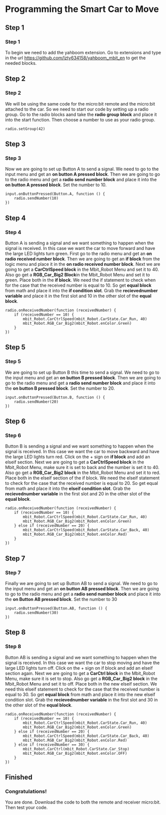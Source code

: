 # Programming the Smart Car to Move
## Step 1
### Step 1
To begin we need to add the yahboom extension. Go to extensions and type in the url https://github.com/lzty634158/yahboom_mbit_en to get the needed blocks.

## Step 2
### Step 2
We will be using the same code for the micro:bit remote and the micro:bit attached to the car. So we need to start our code by setting up a radio group. Go to the radio blocks aand take the **radio group block** and place it into the start function. Then choose a number to use as your radio group.
```blocks
radio.setGroup(42)
```
## Step 3
### Step 3
Now we are going to set up Button A to send a signal. We need to go to the input menu and get an **on button A pressed block**. Then we are going to go to the radio menu and get a **radio send number block** and place it into the **on button A pressed block**. Set the number to 10.
```blocks
input.onButtonPressed(Button.A, function () {
    radio.sendNumber(10)
})
```

## Step 4
### Step 4
Button A is sending a signal and we want something to happen when the signal is received. In this case we want the car to move forward and have the large LED lights turn green. First go to the radio menu and get an **on radio received rumber block**. Then we are going to get an **if block** from the logic menu and place it in the **on radio received number block**. Next we are going to get a **CarCtrlSpeed block** in the Mbit_Robot Menu and set it to 40. Also go get a **RGB_Car_Big2 Block**in the Mbit_Robot Menu and set it to green. Place both in the **if block**. We need the if statement to check when for the case that the received number is equal to 10. So get **equal block** from math and place it into the **if condition slot**. Grab the **recievednumber variable** and place it in the first slot and 10 in the other slot of the **equal block**.
```blocks
radio.onReceivedNumber(function (receivedNumber) {
    if (receivedNumber == 10) {
        mbit_Robot.CarCtrlSpeed(mbit_Robot.CarState.Car_Run, 40)
        mbit_Robot.RGB_Car_Big2(mbit_Robot.enColor.Green)
    }
})
```
## Step 5
### Step 5
We are going to set up Button B this time to send a signal. We need to go to the input menu and get an **on button B pressed block**. Then we are going to go to the radio menu and get a **radio send number block** and place it into the **on button B pressed block**. Set the number to 20.
```blocks
input.onButtonPressed(Button.B, function () {
    radio.sendNumber(20)
})
```

## Step 6
### Step 6
Button B is sending a signal and we want something to happen when the signal is received. In this case we want the car to move backward and have the large LED lights turn red. Click on the + sign on **if block** and add an elseif section. Next we are going to get a **CarCtrlSpeed block** in the Mbit_Robot Menu, make sure it is set to back and the number is set it to 40. Also go get a **RGB_Car_Big2 block** in the Mbit_Robot Menu and set it to red. Place both in the elseif section of the if block. We need the elseif statement to check for the case that the received number is equal to 20. So get equal from math and place it into the **elseif condition slot**. Grab the **recievednumber variable** in the first slot and 20 in the other slot of the **equal block**.
```blocks
radio.onReceivedNumber(function (receivedNumber) {
    if (receivedNumber == 10) {
        mbit_Robot.CarCtrlSpeed(mbit_Robot.CarState.Car_Run, 40)
        mbit_Robot.RGB_Car_Big2(mbit_Robot.enColor.Green)
    } else if (receivedNumber == 20) {
        mbit_Robot.CarCtrlSpeed(mbit_Robot.CarState.Car_Back, 40)
        mbit_Robot.RGB_Car_Big2(mbit_Robot.enColor.Red)
    } 
})
```
## Step 7
### Step 7
Finally we are going to set up Button AB to send a signal. We need to go to the input menu and get an **on button AB pressed block**. Then we are going to go to the radio menu and get a **radio send number block** and place it into the **on Button AB pressed block**. Set the number to 30
```blocks
input.onButtonPressed(Button.AB, function () {
    radio.sendNumber(30)
})
```

## Step 8
### Step 8
Button AB is sending a signal and we want something to happen when the signal is received. In this case we want the car to stop moving and have the large LED lights turn off. Click on the + sign on if block and add an elseif section again. Next we are going to get a **CarCtrl block** in the Mbit_Robot Menu, make sure it is set to stop. Also go get a **RGB_Car_Big2 block** in the Mbit_Robot Menu and set it to off. Place both in the new elseif section. We need this elseif statement to check for the case that the received number is equal to 30. So get **equal block** from math and place it into the new elseif condition slot. Grab the **recievednumber variable** in the first slot and 30 in the other slot of the **equal block**.
```blocks
radio.onReceivedNumber(function (receivedNumber) {
    if (receivedNumber == 10) {
        mbit_Robot.CarCtrlSpeed(mbit_Robot.CarState.Car_Run, 40)
        mbit_Robot.RGB_Car_Big2(mbit_Robot.enColor.Green)
    } else if (receivedNumber == 20) {
        mbit_Robot.CarCtrlSpeed(mbit_Robot.CarState.Car_Back, 40)
        mbit_Robot.RGB_Car_Big2(mbit_Robot.enColor.Red)
    } else if (receivedNumber == 30) {
        mbit_Robot.CarCtrl(mbit_Robot.CarState.Car_Stop)
        mbit_Robot.RGB_Car_Big2(mbit_Robot.enColor.OFF)
    }
})
```
## Finished
### Congratulations! 
You are done. Download the code to both the remote and receiver micro:bit. Then test your code.
